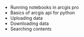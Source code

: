 - Running notebooks in arcgis pro
- Basics of arcgis api for python
- Uploading data
- Downloading data
- Searching contents
